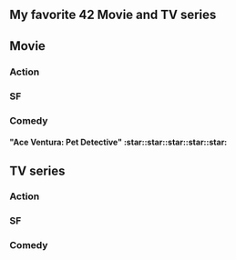 <h2> My favorite 42 Movie and TV series </h2>


<h2> Movie </h2>

<h3> Action </h3>
<h3> SF </h3>
<h3> Comedy </h3>

<h4>"Ace Ventura: Pet Detective"  :star::star::star::star::star:</h4>

<h2> TV series </h2>
<h3> Action </h3>
<h3> SF </h3>
<h3> Comedy </h3>
